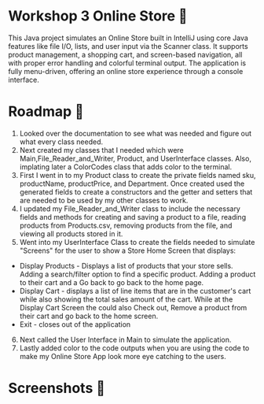 # Workshop 3 Online Store 🏪
This Java project simulates an Online Store built in IntelliJ using core Java features like file I/O, lists, 
and user input via the Scanner class. It supports product management, a shopping cart, and screen-based navigation, 
all with proper error handling and colorful terminal output. The application is fully menu-driven, offering an online store experience through a console interface.

# Roadmap 🚧
1. Looked over the documentation to see what was needed and figure out what every class needed.
2. Next created my classes that I needed which were Main,File_Reader_and_Writer, Product, and UserInterface classes. Also, implating later a ColorCodes class that adds color to the terminal.
3. First I went in to my Product class to create the private fields named sku, productName, productPrice, and Department. Once created used the 
generated fields to create a constructors and the getter and setters that are needed to be used by my other classes to work.
4. I updated my File_Reader_and_Writer class to include the necessary fields and methods for creating and saving a product to a file, reading products from Products.csv, removing products from the file, and viewing all products stored in it.
5. Went into my UserInterface Class to create the fields needed to simulate "Screens" for the user to show a Store Home Screen that displays:
*  Display Products - Displays a list of products that your store sells. Adding a search/filter option to find a specific product. Adding a product to their cart and a Go back to go back to the home page.
*  Display Cart - displays a list of line items that are in the customer's cart while also showing the total sales amount of the cart. While at the Display Cart Screen the could also Check out, Remove a product from their cart and go back to the home screen. 
*  Exit - closes out of the application
6. Next called the User Interface in Main to simulate the application.
7. Lastly added color to the code outputs when you are using the code to make my Online Store App look more eye catching to the users.

# Screenshots 📸